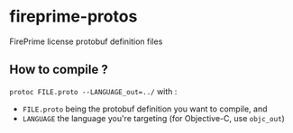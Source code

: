 # fireprime-protos
FirePrime license protobuf definition files

## How to compile ?
`protoc FILE.proto --LANGUAGE_out=../` with : 
* `FILE.proto` being the protobuf definition you want to compile, and 
* `LANGUAGE` the language you're targeting (for Objective-C, use `objc_out`)
